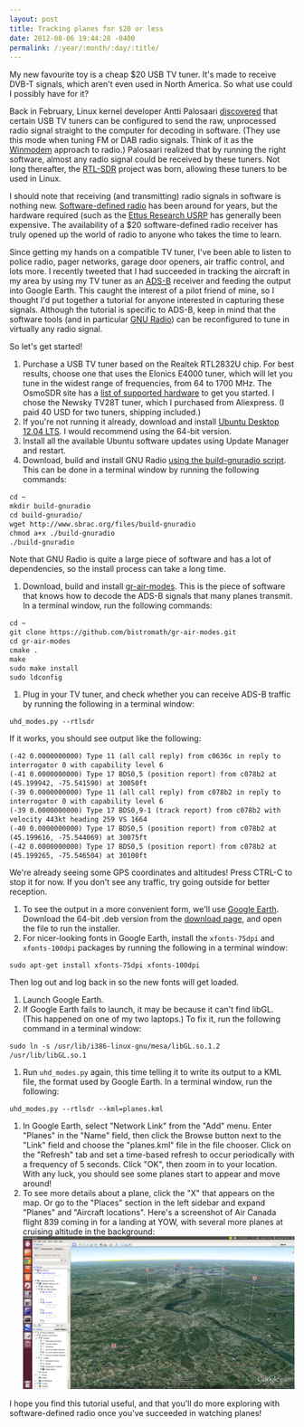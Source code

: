 ```yaml
---
layout: post
title: Tracking planes for $20 or less
date: 2012-08-06 19:44:28 -0400
permalink: /:year/:month/:day/:title/
---
```

My new favourite toy is a cheap $20 USB TV tuner.  It's made to receive DVB-T signals, which aren't even used in North America.  So what use could I possibly have for it?

Back in February, Linux kernel developer Antti Palosaari [discovered](https://article.gmane.org/gmane.linux.drivers.video-input-infrastructure/44461) that certain USB TV tuners can be configured to send the raw, unprocessed radio signal straight to the computer for decoding in software.  (They use this mode when tuning FM or DAB radio signals.  Think of it as the [Winmodem](https://en.wikipedia.org/wiki/Softmodem) approach to radio.)  Palosaari realized that by running the right software, almost any radio signal could be received by these tuners.  Not long thereafter, the [RTL-SDR](https://osmocom.org/projects/rtl-sdr/wiki/Rtl-sdr) project was born, allowing these tuners to be used in Linux.

I should note that receiving (and transmitting) radio signals in software is nothing new.  [Software-defined radio](https://en.wikipedia.org/wiki/Software-defined_radio) has been around for years, but the hardware required (such as the [Ettus Research USRP](https://www.ettus.com/) has generally been expensive.  The availability of a $20 software-defined radio receiver has truly opened up the world of radio to anyone who takes the time to learn.

Since getting my hands on a compatible TV tuner, I've been able to listen to police radio, pager networks, garage door openers, air traffic control, and lots more.  I recently tweeted that I had succeeded in tracking the aircraft in my area by using my TV tuner as an [ADS-B](https://en.wikipedia.org/wiki/Automatic_dependent_surveillance-broadcast) receiver and feeding the output into Google Earth.  This caught the interest of a pilot friend of mine, so I thought I'd put together a tutorial for anyone interested in capturing these signals.  Although the tutorial is specific to ADS-B, keep in mind that the software tools (and in particular [GNU Radio](https://wiki.gnuradio.org/index.php/Main_Page)) can be reconfigured to tune in virtually any radio signal.

So let's get started!

1. Purchase a USB TV tuner based on the Realtek RTL2832U chip.  For best results, choose one that uses the Elonics E4000 tuner, which will let you tune in the widest range of frequencies, from 64 to 1700 MHz.  The OsmoSDR site has a [list of supported hardware](https://osmocom.org/projects/rtl-sdr/wiki/Rtl-sdr#Supported-Hardware) to get you started.  I chose the Newsky TV28T tuner, which I purchased from Aliexpress.  (I paid 40 USD for two tuners, shipping included.)
1. If you're not running it already, download and install [Ubuntu Desktop 12.04 LTS](https://www.ubuntu.com/download/desktop).  I would recommend using the 64-bit version.
1. Install all the available Ubuntu software updates using Update Manager and restart.
1. Download, build and install GNU Radio [using the build-gnuradio script](https://wiki.gnuradio.org/index.php/InstallingGRFromSource#Using_the_build-gnuradio_script).  This can be done in a terminal window by running the following commands:
```
cd ~
mkdir build-gnuradio
cd build-gnuradio/
wget http://www.sbrac.org/files/build-gnuradio
chmod a+x ./build-gnuradio
./build-gnuradio
```
Note that GNU Radio is quite a large piece of software and has a lot of dependencies, so the install process can take a long time.
1. Download, build and install [gr-air-modes](https://github.com/bistromath/gr-air-modes).  This is the piece of software that knows how to decode the ADS-B signals that many planes transmit.  In a terminal window, run the following commands:
```
cd ~
git clone https://github.com/bistromath/gr-air-modes.git
cd gr-air-modes
cmake .
make
sudo make install
sudo ldconfig
```
1. Plug in your TV tuner, and check whether you can receive ADS-B traffic by running the following in a terminal window:
```
uhd_modes.py --rtlsdr
```
If it works, you should see output like the following:
```
(-42 0.0000000000) Type 11 (all call reply) from c0636c in reply to interrogator 0 with capability level 6
(-41 0.0000000000) Type 17 BDS0,5 (position report) from c078b2 at (45.199942, -75.541590) at 30050ft
(-39 0.0000000000) Type 11 (all call reply) from c078b2 in reply to interrogator 0 with capability level 6
(-39 0.0000000000) Type 17 BDS0,9-1 (track report) from c078b2 with velocity 443kt heading 259 VS 1664
(-40 0.0000000000) Type 17 BDS0,5 (position report) from c078b2 at (45.199616, -75.544069) at 30075ft
(-42 0.0000000000) Type 17 BDS0,5 (position report) from c078b2 at (45.199265, -75.546504) at 30100ft
```
We're already seeing some GPS coordinates and altitudes!  Press CTRL-C to stop it for now.
If you don't see any traffic, try going outside for better reception.
1. To see the output in a more convenient form, we'll use [Google Earth](https://www.google.com/earth/).  Download the 64-bit .deb version from the [download page](https://www.google.com/earth/download/gep/agree.html), and open the file to run the installer.
1. For nicer-looking fonts in Google Earth, install the `xfonts-75dpi` and `xfonts-100dpi` packages by running the following in a terminal window:
```
sudo apt-get install xfonts-75dpi xfonts-100dpi
```
Then log out and log back in so the new fonts will get loaded.
1. Launch Google Earth.
1. If Google Earth fails to launch, it may be because it can't find libGL.  (This happened on one of my two laptops.)  To fix it, run the following command in a terminal window:
```
sudo ln -s /usr/lib/i386-linux-gnu/mesa/libGL.so.1.2 /usr/lib/libGL.so.1
```
1. Run `uhd_modes.py` again, this time telling it to write its output to a KML file, the format used by Google Earth.  In a terminal window, run the following:
```
uhd_modes.py --rtlsdr --kml=planes.kml
```
1. In Google Earth, select "Network Link" from the "Add" menu.  Enter "Planes" in the "Name" field, then click the Browse button next to the "Link" field and choose the "planes.kml" file in the file chooser.  Click on the "Refresh" tab and set a time-based refresh to occur periodically with a frequency of 5 seconds.  Click "OK", then zoom in to your location.  With any luck, you should see some planes start to appear and move around!
1. To see more details about a plane, click the "X" that appears on the map.  Or go to the "Places" section in the left sidebar and expand "Planes" and "Aircraft locations".
Here's a screenshot of Air Canada flight 839 coming in for a landing at YOW, with several more planes at cruising altitude in the background:
![Screenshot of gr-air-modes in Google Earth](/images/adsb-google-earth.png)

I hope you find this tutorial useful, and that you'll do more exploring with software-defined radio once you've succeeded in watching planes!
